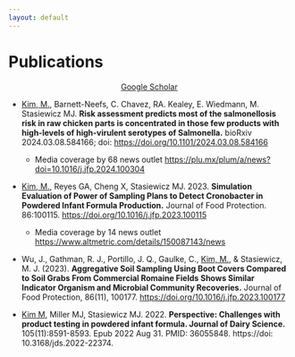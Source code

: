 ```yaml
---
layout: default
---
```


# Publications
<div style="text-align: center"> <a href="https://scholar.google.com/citations?user=dsGwIKAAAAAJ&hl=en" target="_blank">Google Scholar</a> </div>

- <U>Kim, M.</U>, Barnett-Neefs, C. Chavez, RA. Kealey, E. Wiedmann, M. Stasiewicz MJ. **Risk assessment predicts most of the salmonellosis risk in raw chicken parts is concentrated in those few products with high-levels of high-virulent serotypes of Salmonella.** bioRxiv 2024.03.08.584166; doi: https://doi.org/10.1101/2024.03.08.584166 
  - Media coverage by 68 news outlet https://plu.mx/plum/a/news?doi=10.1016/j.jfp.2024.100304 

- <U>Kim, M.</U>, Reyes GA, Cheng X, Stasiewicz MJ. 2023. **Simulation Evaluation of Power of Sampling Plans to Detect Cronobacter in Powdered Infant Formula Production.** Journal of Food Protection. 86:100115. https://doi.org/10.1016/j.jfp.2023.100115 
  - Media coverage by 14 news outlet https://www.altmetric.com/details/150087143/news   

- Wu, J., Gathman, R. J., Portillo, J. Q., Gaulke, C., <U>Kim, M.</U>, & Stasiewicz, M. J. (2023). **Aggregative Soil Sampling Using Boot Covers Compared to Soil Grabs From Commercial Romaine Fields Shows Similar Indicator Organism and Microbial Community Recoveries.** Journal of Food Protection, 86(11), 100177. https://doi.org/10.1016/j.jfp.2023.100177

- <U>Kim M</U>, Miller MJ, Stasiewicz MJ. 2022. **Perspective: Challenges with product testing in powdered infant formula. Journal of Dairy Science.** 105(11):8591-8593. Epub 2022 Aug 31. PMID: 36055848. https://doi: 10.3168/jds.2022-22374.  
